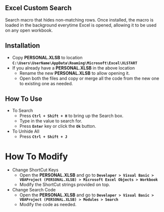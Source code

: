 ## Excel Custom Search

Search macro that hides non-matching rows. Once installed, the macro is loaded in the background everytime Excel is opened, allowing it to be used on any open workbook. 

## Installation
* Copy **PERSONAL.XLSB** to location **`C:\Users\UserName\AppData\Roaming\Microsoft\Excel\XLSTART`**
* If you already have a **PERSONAL.XLSB** in the above location
	* Rename the new **PERSONAL.XLSB** to allow opening it.
	* Open both the files and copy or merge all the code from the new one to existing one as needed.

## How To Use
* To Search
	* Press **`Ctrl + Shift + H`** to bring up the Search box.
	* Type in the value to search for.
	* Press **`Enter`** key or click the **`Ok`** button.
* To Unhide All
	* Press **`Ctrl + Shift + J`**

# How To Modify
* Change ShortCut Keys
	* Open the **PERSONAL.XLSB** and go to **`Developer > Visual Basic > VBAProject (PERSONAL.XLSB) > Microsoft Excel Objects > Workbook`**
	* Modify the ShortCut strings provided on top.
* Change Search Code
	* Open the **PERSONAL.XLSB** and go to **`Developer > Visual Basic > VBAProject (PERSONAL.XLSB) > Modules > Search`**
	* Modify the code as needed.
